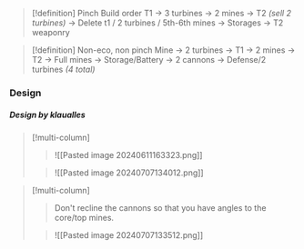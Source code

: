 >[!definition] Pinch Build order
>T1 -> 3 turbines -> 2 mines -> T2 *(sell 2 turbines)* -> Delete t1 / 2 turbines / 5th-6th mines -> Storages -> T2 weaponry

>[!definition] Non-eco, non pinch
>Mine -> 2 turbines -> T1 -> 2 mines -> T2 -> Full mines -> Storage/Battery -> 2 cannons -> Defense/2 turbines *(4 total)*

### Design

[^1]: In general the shield will turn off after a disconnect, woodspam is more reliable
##### Design by klaualles

>[!multi-column]
>>![[Pasted image 20240611163323.png]]
>
>>![[Pasted image 20240707134012.png]]

>[!multi-column]
>>Don't recline the cannons so that you have angles to the core/top mines.
>
>>![[Pasted image 20240707133512.png]]
